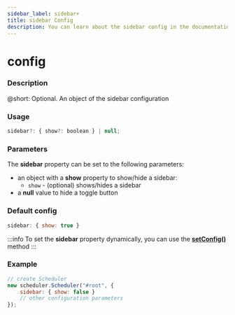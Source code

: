 ```yaml
---
sidebar_label: sidebar+
title: sidebar Config
description: You can learn about the sidebar config in the documentation of the DHTMLX JavaScript Scheduler library. Browse developer guides and API reference, try out code examples and live demos, and download a free 30-day evaluation version of DHTMLX Scheduler.
---
```


# config

### Description

@short: Optional. An object of the sidebar configuration

### Usage

~~~jsx {}
sidebar?: { show?: boolean } | null;
~~~

### Parameters

The **sidebar** property can be set to the following parameters:

- an object with a **show** property to show/hide a sidebar:
    - `show` - (optional) shows/hides a sidebar
- a **null** value to hide a toggle button

### Default config

~~~jsx {}
sidebar: { show: true }
~~~

:::info
To set the **sidebar** property dynamically, you can use the 
[**setConfig()**](api/methods/js_scheduler_setconfig_method.md) method
:::

### Example

~~~jsx {3}
// create Scheduler
new scheduler.Scheduler("#root", {
    sidebar: { show: false }
    // other configuration parameters
});
~~~
